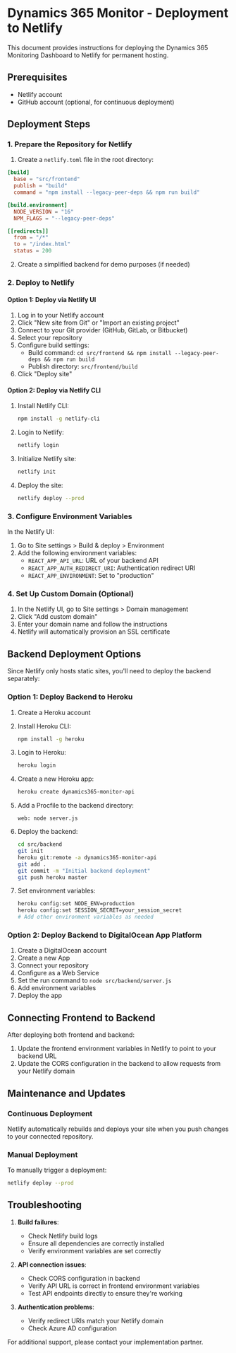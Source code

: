 # Dynamics 365 Monitor - Deployment to Netlify

This document provides instructions for deploying the Dynamics 365 Monitoring Dashboard to Netlify for permanent hosting.

## Prerequisites

- Netlify account
- GitHub account (optional, for continuous deployment)

## Deployment Steps

### 1. Prepare the Repository for Netlify

1. Create a `netlify.toml` file in the root directory:

```toml
[build]
  base = "src/frontend"
  publish = "build"
  command = "npm install --legacy-peer-deps && npm run build"

[build.environment]
  NODE_VERSION = "16"
  NPM_FLAGS = "--legacy-peer-deps"

[[redirects]]
  from = "/*"
  to = "/index.html"
  status = 200
```

2. Create a simplified backend for demo purposes (if needed)

### 2. Deploy to Netlify

#### Option 1: Deploy via Netlify UI

1. Log in to your Netlify account
2. Click "New site from Git" or "Import an existing project"
3. Connect to your Git provider (GitHub, GitLab, or Bitbucket)
4. Select your repository
5. Configure build settings:
   - Build command: `cd src/frontend && npm install --legacy-peer-deps && npm run build`
   - Publish directory: `src/frontend/build`
6. Click "Deploy site"

#### Option 2: Deploy via Netlify CLI

1. Install Netlify CLI:
   ```bash
   npm install -g netlify-cli
   ```

2. Login to Netlify:
   ```bash
   netlify login
   ```

3. Initialize Netlify site:
   ```bash
   netlify init
   ```

4. Deploy the site:
   ```bash
   netlify deploy --prod
   ```

### 3. Configure Environment Variables

In the Netlify UI:

1. Go to Site settings > Build & deploy > Environment
2. Add the following environment variables:
   - `REACT_APP_API_URL`: URL of your backend API
   - `REACT_APP_AUTH_REDIRECT_URI`: Authentication redirect URI
   - `REACT_APP_ENVIRONMENT`: Set to "production"

### 4. Set Up Custom Domain (Optional)

1. In the Netlify UI, go to Site settings > Domain management
2. Click "Add custom domain"
3. Enter your domain name and follow the instructions
4. Netlify will automatically provision an SSL certificate

## Backend Deployment Options

Since Netlify only hosts static sites, you'll need to deploy the backend separately:

### Option 1: Deploy Backend to Heroku

1. Create a Heroku account
2. Install Heroku CLI:
   ```bash
   npm install -g heroku
   ```

3. Login to Heroku:
   ```bash
   heroku login
   ```

4. Create a new Heroku app:
   ```bash
   heroku create dynamics365-monitor-api
   ```

5. Add a Procfile to the backend directory:
   ```
   web: node server.js
   ```

6. Deploy the backend:
   ```bash
   cd src/backend
   git init
   heroku git:remote -a dynamics365-monitor-api
   git add .
   git commit -m "Initial backend deployment"
   git push heroku master
   ```

7. Set environment variables:
   ```bash
   heroku config:set NODE_ENV=production
   heroku config:set SESSION_SECRET=your_session_secret
   # Add other environment variables as needed
   ```

### Option 2: Deploy Backend to DigitalOcean App Platform

1. Create a DigitalOcean account
2. Create a new App
3. Connect your repository
4. Configure as a Web Service
5. Set the run command to `node src/backend/server.js`
6. Add environment variables
7. Deploy the app

## Connecting Frontend to Backend

After deploying both frontend and backend:

1. Update the frontend environment variables in Netlify to point to your backend URL
2. Update the CORS configuration in the backend to allow requests from your Netlify domain

## Maintenance and Updates

### Continuous Deployment

Netlify automatically rebuilds and deploys your site when you push changes to your connected repository.

### Manual Deployment

To manually trigger a deployment:

```bash
netlify deploy --prod
```

## Troubleshooting

1. **Build failures**:
   - Check Netlify build logs
   - Ensure all dependencies are correctly installed
   - Verify environment variables are set correctly

2. **API connection issues**:
   - Check CORS configuration in backend
   - Verify API URL is correct in frontend environment variables
   - Test API endpoints directly to ensure they're working

3. **Authentication problems**:
   - Verify redirect URIs match your Netlify domain
   - Check Azure AD configuration

For additional support, please contact your implementation partner.
